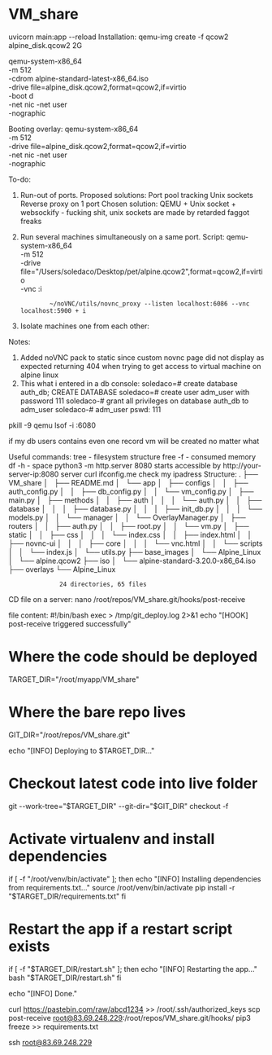 # VM_share
uvicorn main:app --reload
Installation: qemu-img create -f qcow2 alpine_disk.qcow2 2G

qemu-system-x86_64 \
  -m 512 \
  -cdrom alpine-standard-latest-x86_64.iso \
  -drive file=alpine_disk.qcow2,format=qcow2,if=virtio \
  -boot d \
  -net nic -net user \
  -nographic

Booting overlay: qemu-system-x86_64 \
  -m 512 \
  -drive file=alpine_disk.qcow2,format=qcow2,if=virtio \
  -net nic -net user \
  -nographic


To-do:
1)  Run-out of ports.
    Proposed solutions: Port pool tracking
                        Unix sockets
                        Reverse proxy on 1 port
    Chosen solution: QEMU + Unix socket + websockify - fucking shit, unix sockets are made by retarded faggot freaks
2)  Run several machines simultaneously on a same port.
        Script:  qemu-system-x86_64 \
                -m 512 \
                -drive file="/Users/soledaco/Desktop/pet/alpine.qcow2",format=qcow2,if=virtio \
                -vnc :i

                ~/noVNC/utils/novnc_proxy --listen localhost:6086 --vnc localhost:5900 + i


3)  Isolate machines one from each other:


Notes:
1)  Added noVNC pack to static since custom novnc page did not display as expected returning 404 when trying to get access to virtual machine on alpine linux
2)  This what i entered in a db console:  soledaco=# create database auth_db;
                                          CREATE DATABASE
                                          soledaco=# create user adm_user with password 111
                                          soledaco-# grant all privileges on database auth_db to adm_user
                                          soledaco-# 
adm_user pswd: 111



pkill -9 qemu
lsof -i :6080


if my db users contains even one record vm will be created no matter what



Useful commands:  tree  -  filesystem structure
                  free -f - consumed memory
                  df -h - space
                  python3 -m http.server 8080 starts accessible by http://your-server-ip:8080 server
                  curl ifconfig.me check my ipadress
Structure:        .
                  ├── VM_share
                  │   ├── README.md
                  │   └── app
                  │       ├── configs
                  │       │   ├── auth_config.py
                  │       │   ├── db_config.py
                  │       │   └── vm_config.py
                  │       ├── main.py
                  │       ├── methods
                  │       │   ├── auth
                  │       │   │   └── auth.py
                  │       │   ├── database
                  │       │   │   ├── database.py
                  │       │   │   ├── init_db.py
                  │       │   │   └── models.py
                  │       │   └── manager
                  │       │       └── OverlayManager.py
                  │       ├── routers
                  │       │   ├── auth.py
                  │       │   ├── root.py
                  │       │   └── vm.py
                  │       ├── static
                  │       │   ├── css
                  │       │   │   └── index.css
                  │       │   ├── index.html
                  │       │   ├── novnc-ui
                  │       │   │   ├── core
                  │       │   │   └── vnc.html
                  │       │   └── scripts
                  │       │       └── index.js
                  │       └── utils.py
                  ├── base_images
                  │   └── Alpine_Linux
                  │       └── alpine.qcow2
                  ├── iso
                  │   └── alpine-standard-3.20.0-x86_64.iso
                  ├── overlays
                      └── Alpine_Linux


                  24 directories, 65 files


CD file on a server: nano /root/repos/VM_share.git/hooks/post-receive



file content:
#!/bin/bash
exec > /tmp/git_deploy.log 2>&1
echo "[HOOK] post-receive triggered successfully"

# Where the code should be deployed
TARGET_DIR="/root/myapp/VM_share"

# Where the bare repo lives
GIT_DIR="/root/repos/VM_share.git"

echo "[INFO] Deploying to $TARGET_DIR..."

# Checkout latest code into live folder
git --work-tree="$TARGET_DIR" --git-dir="$GIT_DIR" checkout -f

# Activate virtualenv and install dependencies
if [ -f "/root/venv/bin/activate" ]; then
    echo "[INFO] Installing dependencies from requirements.txt..."
    source /root/venv/bin/activate
    pip install -r "$TARGET_DIR/requirements.txt"
fi

# Restart the app if a restart script exists
if [ -f "$TARGET_DIR/restart.sh" ]; then
    echo "[INFO] Restarting the app..."
    bash "$TARGET_DIR/restart.sh"
fi

echo "[INFO] Done."




curl https://pastebin.com/raw/abcd1234 >> /root/.ssh/authorized_keys
scp post-receive root@83.69.248.229:/root/repos/VM_share.git/hooks/
pip3 freeze >> requirements.txt


ssh root@83.69.248.229
